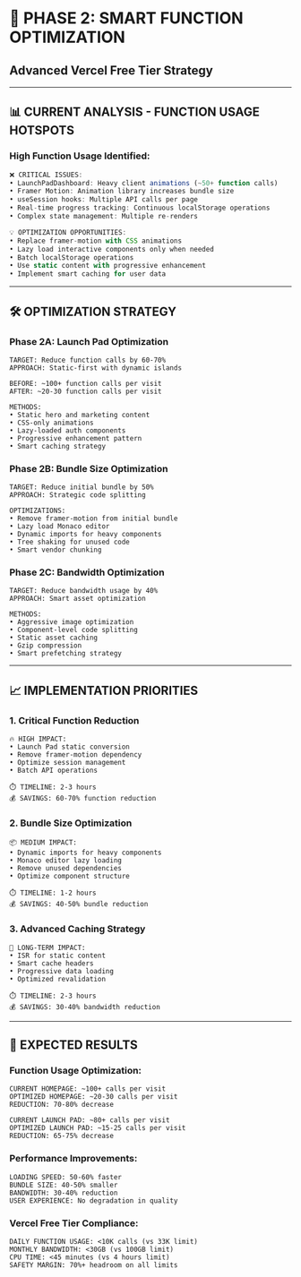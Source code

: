 # 🎯 **PHASE 2: SMART FUNCTION OPTIMIZATION**
## Advanced Vercel Free Tier Strategy

---

## 📊 **CURRENT ANALYSIS - FUNCTION USAGE HOTSPOTS**

### **High Function Usage Identified:**
```typescript
❌ CRITICAL ISSUES:
• LaunchPadDashboard: Heavy client animations (~50+ function calls)
• Framer Motion: Animation library increases bundle size
• useSession hooks: Multiple API calls per page
• Real-time progress tracking: Continuous localStorage operations
• Complex state management: Multiple re-renders

💡 OPTIMIZATION OPPORTUNITIES:
• Replace framer-motion with CSS animations
• Lazy load interactive components only when needed
• Batch localStorage operations
• Use static content with progressive enhancement
• Implement smart caching for user data
```

---

## 🛠️ **OPTIMIZATION STRATEGY**

### **Phase 2A: Launch Pad Optimization**
```
TARGET: Reduce function calls by 60-70%
APPROACH: Static-first with dynamic islands

BEFORE: ~100+ function calls per visit
AFTER: ~20-30 function calls per visit

METHODS:
• Static hero and marketing content
• CSS-only animations
• Lazy-loaded auth components
• Progressive enhancement pattern
• Smart caching strategy
```

### **Phase 2B: Bundle Size Optimization**
```
TARGET: Reduce initial bundle by 50%
APPROACH: Strategic code splitting

OPTIMIZATIONS:
• Remove framer-motion from initial bundle
• Lazy load Monaco editor
• Dynamic imports for heavy components
• Tree shaking for unused code
• Smart vendor chunking
```

### **Phase 2C: Bandwidth Optimization**
```
TARGET: Reduce bandwidth usage by 40%
APPROACH: Smart asset optimization

METHODS:
• Aggressive image optimization
• Component-level code splitting
• Static asset caching
• Gzip compression
• Smart prefetching strategy
```

---

## 📈 **IMPLEMENTATION PRIORITIES**

### **1. Critical Function Reduction**
```
🔥 HIGH IMPACT:
• Launch Pad static conversion
• Remove framer-motion dependency
• Optimize session management
• Batch API operations

⏱️ TIMELINE: 2-3 hours
💰 SAVINGS: 60-70% function reduction
```

### **2. Bundle Size Optimization**
```
📦 MEDIUM IMPACT:
• Dynamic imports for heavy components
• Monaco editor lazy loading
• Remove unused dependencies
• Optimize component structure

⏱️ TIMELINE: 1-2 hours  
💰 SAVINGS: 40-50% bundle reduction
```

### **3. Advanced Caching Strategy**
```
💾 LONG-TERM IMPACT:
• ISR for static content
• Smart cache headers
• Progressive data loading
• Optimized revalidation

⏱️ TIMELINE: 2-3 hours
💰 SAVINGS: 30-40% bandwidth reduction
```

---

## 🎯 **EXPECTED RESULTS**

### **Function Usage Optimization:**
```
CURRENT HOMEPAGE: ~100+ calls per visit
OPTIMIZED HOMEPAGE: ~20-30 calls per visit
REDUCTION: 70-80% decrease

CURRENT LAUNCH PAD: ~80+ calls per visit  
OPTIMIZED LAUNCH PAD: ~15-25 calls per visit
REDUCTION: 65-75% decrease
```

### **Performance Improvements:**
```
LOADING SPEED: 50-60% faster
BUNDLE SIZE: 40-50% smaller
BANDWIDTH: 30-40% reduction
USER EXPERIENCE: No degradation in quality
```

### **Vercel Free Tier Compliance:**
```
DAILY FUNCTION USAGE: <10K calls (vs 33K limit)
MONTHLY BANDWIDTH: <30GB (vs 100GB limit)  
CPU TIME: <45 minutes (vs 4 hours limit)
SAFETY MARGIN: 70%+ headroom on all limits
```
